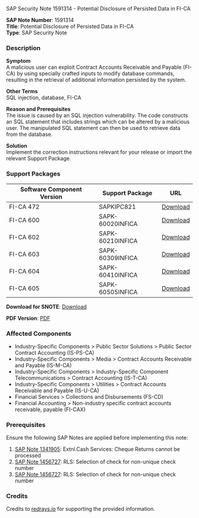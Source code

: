 SAP Security Note 1591314 - Potential Disclosure of Persisted Data in FI-CA

**SAP Note Number**: 1591314  
**Title**: Potential Disclosure of Persisted Data in FI-CA  
**Type**: SAP Security Note  

### Description

**Symptom**  
A malicious user can exploit Contract Accounts Receivable and Payable (FI-CA) by using specially crafted inputs to modify database commands, resulting in the retrieval of additional information persisted by the system.

**Other Terms**  
SQL injection, database, FI-CA

**Reason and Prerequisites**  
The issue is caused by an SQL injection vulnerability. The code constructs an SQL statement that includes strings which can be altered by a malicious user. The manipulated SQL statement can then be used to retrieve data from the database.

**Solution**  
Implement the correction instructions relevant for your release or import the relevant Support Package.

### Support Packages

| Software Component Version | Support Package                | URL                                                                                     |
|----------------------------|--------------------------------|-----------------------------------------------------------------------------------------|
| FI-CA 472                  | SAPKIPC821                     | [Download](https://me.sap.com/supportpackage/SAPKIPC821)                               |
| FI-CA 600                  | SAPK-60020INFICA                | [Download](https://me.sap.com/supportpackage/SAPK-60020INFICA)                         |
| FI-CA 602                  | SAPK-60210INFICA                | [Download](https://me.sap.com/supportpackage/SAPK-60210INFICA)                         |
| FI-CA 603                  | SAPK-60309INFICA                | [Download](https://me.sap.com/supportpackage/SAPK-60309INFICA)                         |
| FI-CA 604                  | SAPK-60410INFICA                | [Download](https://me.sap.com/supportpackage/SAPK-60410INFICA)                         |
| FI-CA 605                  | SAPK-60505INFICA                | [Download](https://me.sap.com/supportpackage/SAPK-60505INFICA)                         |

**Download for SNOTE**: [Download](https://notesdownloads.sap.com/note/0040000009446812017)

**PDF Version**: [PDF](https://userapps.support.sap.com/sap/support/sfm/notes/print/0001591314?language=en-US&token=3A4D4110525574DB984821CBB00CF9D8)

### Affected Components

- Industry-Specific Components > Public Sector Solutions > Public Sector Contract Accounting (IS-PS-CA)
- Industry-Specific Components > Media > Contract Accounts Receivable and Payable (IS-M-CA)
- Industry-Specific Components > Industry-Specific Component Telecommunications > Contract Accounting (IS-T-CA)
- Industry-Specific Components > Utilities > Contract Accounts Receivable and Payable (IS-U-CA)
- Financial Services > Collections and Disbursements (FS-CD)
- Financial Accounting > Non-industry specific contract accounts receivable, payable (FI-CAX)

### Prerequisites

Ensure the following SAP Notes are applied before implementing this note:

1. [SAP Note 1341905](https://me.sap.com/notes/1341905): Extnl.Cash Services: Cheque Returns cannot be processed
2. [SAP Note 1456727](https://me.sap.com/notes/1456727): RLS: Selection of check for non-unique check number
3. [SAP Note 1456727](https://me.sap.com/notes/1456727): RLS: Selection of check for non-unique check number

### Credits

Credits to [redrays.io](https://redrays.io) for supporting the provided information.